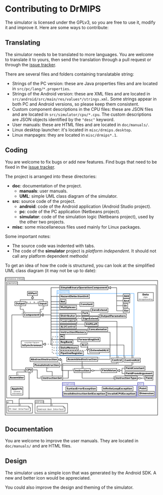 Contributing to DrMIPS
======================

The simulator is licensed under the GPLv3, so you are free to use it, modify it
and improve it.
Here are some ways to contribute:


## Translating

The simulator needs to be translated to more languages. You are welcome to
translate it to yours, then send the translation through a pull request or
through the [issue tracker][issues].

There are several files and folders containing translatable string:

*   Strings of the PC version: these are Java properties files and are located
    in `src/pc/lang/*.properties`.
*   Strings of the Android version: these are XML files and are located in
    `src/android/src/main/res/values*/strings.xml`.
    Some strings appear in both PC and Android versions, so please keep them
    consistent.
*   Custom component descriptions in the CPU files: these are JSON files and are
    located in `src/simulator/cpu/*.cpu`.
    The custom descriptions are JSON objects identified by the `"desc"` keyword.
*   User manuals: these are HTML files and are located in `doc/manuals/`.
*   Linux desktop launcher: it's located in `misc/drmips.desktop`.
*   Linux manpages: they are located in `misc/drmips*.1`.


## Coding

You are welcome to fix bugs or add new features.
Find bugs that need to be fixed in the [issue tracker][issues].

The project is arranged into these directories:

*   **doc**: documentation of the project.
    -   **manuals**: user manuals.
    -   **UML**: simple UML class diagram of the simulator.
*   **src**: source code of the project.
    -   **android**: code of the Android application (Android Studio project).
    -   **pc**: code of the PC application (Netbeans project).
    -   **simulator**: code of the simulation logic (Netbeans project), used by
        the other two projects.
*   **misc**: some miscellaneous files used mainly for Linux packages.

Some important notes:

*   The source code was indented with tabs.
*   The code of the **simulator** project is *platform independent*.
    It should not call any platform dependent methods!

To get an idea of how the code is structured, you can look at the simplified 
UML class diagram (it may not be up to date):

![UML diagram][uml]


## Documentation

You are welcome to improve the user manuals. They are located in `doc/manuals/`
and are HTML files.


## Design

The simulator uses a simple icon that was generated by the Android SDK. A new
and better icon would be appreciated.

You could also improve the design and theming of the simulator.



[issues]: https://github.com/brunonova/drmips/issues
[uml]: doc/UML/UML.png
